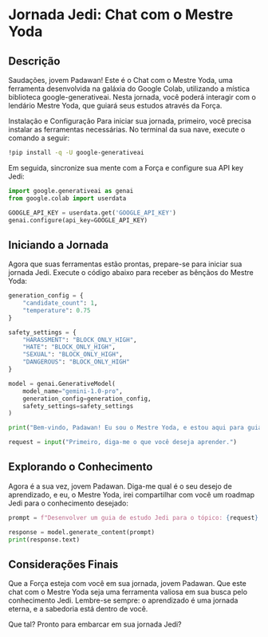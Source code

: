 # Jornada Jedi: Chat com o Mestre Yoda

## Descrição
Saudações, jovem Padawan! Este é o Chat com o Mestre Yoda, uma ferramenta desenvolvida na galáxia do Google Colab, utilizando a mística biblioteca google-generativeai. Nesta jornada, você poderá interagir com o lendário Mestre Yoda, que guiará seus estudos através da Força.

Instalação e Configuração
Para iniciar sua jornada, primeiro, você precisa instalar as ferramentas necessárias. No terminal da sua nave, execute o comando a seguir:

```bash
!pip install -q -U google-generativeai
```

Em seguida, sincronize sua mente com a Força e configure sua API key Jedi:

```python
import google.generativeai as genai
from google.colab import userdata

GOOGLE_API_KEY = userdata.get('GOOGLE_API_KEY')
genai.configure(api_key=GOOGLE_API_KEY)
```

## Iniciando a Jornada
Agora que suas ferramentas estão prontas, prepare-se para iniciar sua jornada Jedi. Execute o código abaixo para receber as bênçãos do Mestre Yoda:

``` python
generation_config = {
    "candidate_count": 1,
    "temperature": 0.75
}

safety_settings = {
    "HARASSMENT": "BLOCK_ONLY_HIGH",
    "HATE": "BLOCK_ONLY_HIGH",
    "SEXUAL": "BLOCK_ONLY_HIGH",
    "DANGEROUS": "BLOCK_ONLY_HIGH"
}

model = genai.GenerativeModel(
    model_name="gemini-1.0-pro",
    generation_config=generation_config,
    safety_settings=safety_settings
)

print("Bem-vindo, Padawan! Eu sou o Mestre Yoda, e estou aqui para guiá-lo na jornada de aprendizado. Que a Força esteja com você!")

request = input("Primeiro, diga-me o que você deseja aprender.")
```

## Explorando o Conhecimento
Agora é a sua vez, jovem Padawan. Diga-me qual é o seu desejo de aprendizado, e eu, o Mestre Yoda, irei compartilhar com você um roadmap Jedi para o conhecimento desejado:

```python
prompt = f"Desenvolver um guia de estudo Jedi para o tópico: {request}. Este guia deve compreender uma variedade de recursos, tais como cursos, artigos, vídeos gratuitos e exercícios, que ofereçam uma abordagem completa e organizada sobre o assunto. Quanto mais detalhado e diversificado for o guia, melhor! A resposta deve ser dividida em níveis de iniciante, intermediário e avançado, cada um com conteúdos pertinentes ao respectivo nível. Os níveis devem ser nomeados de forma apropriada ao tema."

response = model.generate_content(prompt)
print(response.text)
```

## Considerações Finais
Que a Força esteja com você em sua jornada, jovem Padawan. Que este chat com o Mestre Yoda seja uma ferramenta valiosa em sua busca pelo conhecimento Jedi. Lembre-se sempre: o aprendizado é uma jornada eterna, e a sabedoria está dentro de você.

Que tal? Pronto para embarcar em sua jornada Jedi?
